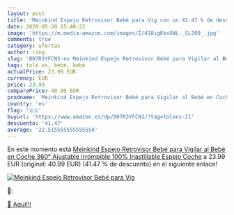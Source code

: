 ```yaml
---
layout: post
title: 'Meinkind Espejo Retrovisor Bebé para Vig con un 41.47 % de descuento'
date: 2020-05-20 15:40:22
image: 'https://m.media-amazon.com/images/I/418igKkxXWL._SL200_.jpg'
comments: true
category: ofertas
author: ring
slug: 'B07R3YFCN3-es Meinkind Espejo Retrovisor Bebé para Vigilar al Bebé en...'
tags: tole.es, bebé, bebé
actualPrice: 23.99 EUR
currency: EUR
price: 23.99
comparePrice: 40.99 EUR
prodname: 'Meinkind Espejo Retrovisor Bebé para Vigilar al Bebé en Coche  360° Ajustable Irrompible 100% Inastillable Espejo Coche'
country: 'es'
flag: '🇪🇸'
buyurl: 'https://www.amazon.es/dp/B07R3YFCN3/?tag=tolees-21'
descuento: '41.47'
average: '22.515555555555554'
---
```


En este momento está [Meinkind Espejo Retrovisor Bebé para Vigilar al Bebé en Coche  360° Ajustable Irrompible 100% Inastillable Espejo Coche](https://www.amazon.es/dp/B07R3YFCN3/?tag=tolees-21) a 23.99 EUR (original: 40.99 EUR) (41.47 %  de descuento) en el siguiente enlace!

[![Meinkind Espejo Retrovisor Bebé para Vig](https://m.media-amazon.com/images/I/418igKkxXWL._SL200_.jpg)](https://www.amazon.es/dp/B07R3YFCN3/?tag=tolees-21)

🔎:


[🛒 Aquí!!!](https://www.amazon.es/dp/B07R3YFCN3/?tag=tolees-21)
